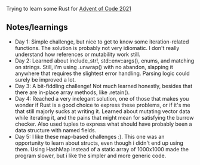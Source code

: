 Trying to learn some Rust for [Advent of Code 2021](https://adventofcode.com/2021/)

## Notes/learnings

- Day 1: Simple challenge, but nice to get to know some iteration-related functions. The solution is probably not very idiomatic. I don't really understand how references or mutability work still.
- Day 2: Learned about include_str!, std::env::args(), enums, and matching on strings. Still, i'm using .unwrap() with no abandon, slapping it anywhere that requires the slightest error handling. Parsing logic could surely be improved a lot.
- Day 3: A bit-fiddling challenge! Not much learned honestly, besides that there are in-place array methods, like .retain().
- Day 4: Reached a very inelegant solution, one of those that makes you wonder if Rust is a good choice to express these problems, or if it's me that still majorly sucks at writing it. Learned about mutating vector data while iterating it, and the pains that might mean for satisfying the burrow checker. Also used tuples to express what should have probably been a data structure with named fields.
- Day 5: I like these map-based challenges :). This one was an opportunity to learn about structs, even though i didn't end up using them. Using HashMap instead of a static array of 1000x1000 made the program slower, but i like the simpler and more generic code.
